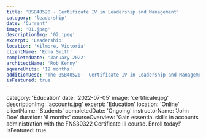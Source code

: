 ```yaml
---
title: 'BSB40520 - Certificate IV in Leadership and Management'
category: 'leadership'
date: 'Current'
image: '01.jpeg'
descriptionImg: '02.jpeg'
excerpt: 'Leadership'
location: 'Kilmore, Victoria'
clientName: 'Edna Smith'
completedDate: 'January 2022'
architectName: 'Rob Kenny'
squareUnits: '12 months'
additionDesc: 'The BSB40520 - Certificate IV in Leadership and Management is a comprehensive program designed to develop the leadership and management skills of individuals. This course covers key areas such as effective communication, team leadership, operational planning, and performance management. Graduates will have the knowledge and abilities to lead teams, implement organizational strategies, and drive success in a variety of industries. The program emphasizes practical skills and provides opportunities for students to apply their learning in real-world scenarios, preparing them for leadership roles and career advancement in the dynamic field of management.'
isFeatured: true
---
```


category: 'Education'
date: '2022-07-05'
image: 'certificate.jpg'
descriptionImg: 'accounts.jpg'
excerpt: 'Education'
location: 'Online'
clientName: 'Students'
completedDate: 'Ongoing'
instructorName: 'John Doe'
duration: '6 months'
courseOverview: 'Gain essential skills in accounts administration with the FNS30322 Certificate III course. Enroll today!'
isFeatured: true
